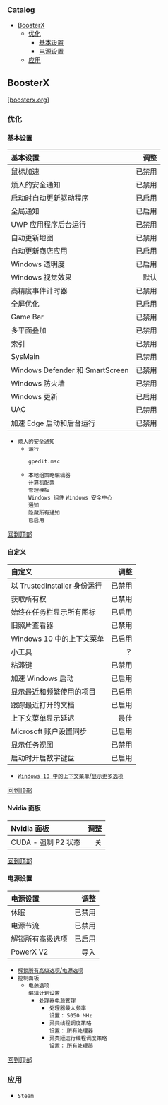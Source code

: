 ### Catalog
- [BoosterX](#boosterx)
  - [优化](#优化)
    - [基本设置](#基本设置)
    - [电源设置](#电源设置)
  - [应用](#应用)
## BoosterX
[[boosterx.org]](https://boosterx.org/en/)
### 优化
#### 基本设置
基本设置|调整
:-|-:
鼠标加速|已禁用
烦人的安全通知|已禁用
启动时自动更新驱动程序|已启用
全局通知|已启用
UWP 应用程序后台运行|已禁用
自动更新地图|已禁用
自动更新商店应用|已启用
Windows 透明度|已启用
Windows 视觉效果|默认
高精度事件计时器|已禁用
全屏优化|已启用
Game Bar|已禁用
多平面叠加|已禁用
索引|已禁用
SysMain|已禁用
Windows Defender 和 SmartScreen|已禁用
Windows 防火墙|已禁用
Windows 更新|已启用
UAC|已禁用
加速 Edge 启动和后台运行|已禁用
* `烦人的安全通知`  
  * `运行`
    ```
    gpedit.msc
    ```
  * `本地组策略编辑器`  
`计算机配置`  
`管理模板`  
`Windows 组件`
`Windows 安全中心`  
`通知`  
`隐藏所有通知`  
`已启用`

[回到顶部](#catalog)
#### 自定义
自定义|调整
:-|-:
以 TrustedInstaller 身份运行|已禁用
获取所有权|已禁用
始终在任务栏显示所有图标|已启用
旧照片查看器|已禁用
Windows 10 中的上下文菜单|已启用
小工具|？
粘滞键|已禁用
加速 Windows 启动|已启用
显示最近和频繁使用的项目|已启用
跟踪最近打开的文档|已启用
上下文菜单显示延迟|最佳
Microsoft 账户设置同步|已启用
显示任务视图|已禁用
启动时开启数字键盘|已启用
* [`Windows 10 中的上下文菜单`/`显示更多选项`](/windows/terminal.md)

[回到顶部](#catalog)
#### Nvidia 面板
Nvidia 面板|调整
:-|-:
CUDA - 强制 P2 状态|关

[回到顶部](#catalog)
#### 电源设置
电源设置|调整
:-|-:
休眠|已禁用
电源节流|已禁用
解锁所有高级选项|已启用
PowerX V2|导入
* [`解锁所有高级选项`/`电源选项`](/windows/terminal.md)
* `控制面板`
  * `电源选项`  
`编辑计划设置`  
    * `处理器电源管理`
      * `处理器最大频率`  
`设置：` `5050 MHz`
      * `异类线程调度策略`  
`设置：` `所有处理器`
      * `异类短运行线程调度策略`  
`设置：` `所有处理器`

[回到顶部](#catalog)
### 应用
* `Steam`